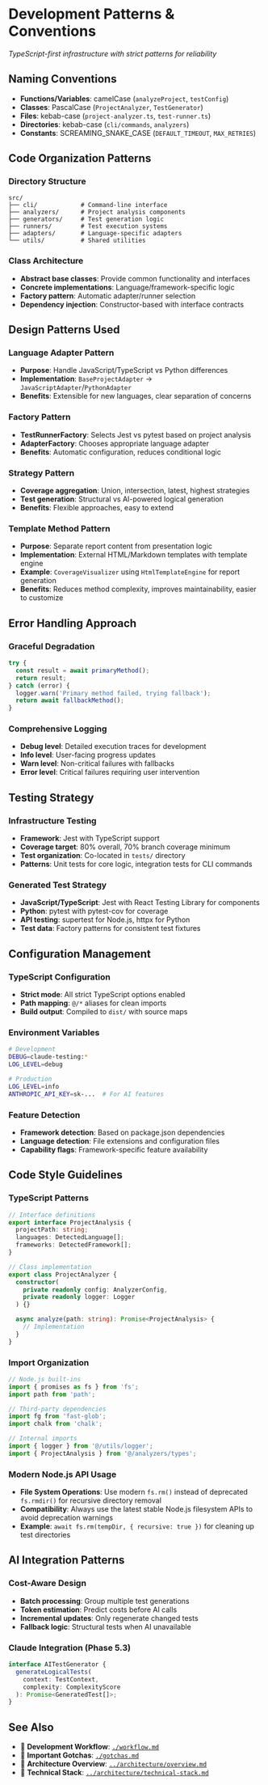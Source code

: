 # Development Patterns & Conventions

*TypeScript-first infrastructure with strict patterns for reliability*

## Naming Conventions
- **Functions/Variables**: camelCase (`analyzeProject`, `testConfig`)
- **Classes**: PascalCase (`ProjectAnalyzer`, `TestGenerator`)
- **Files**: kebab-case (`project-analyzer.ts`, `test-runner.ts`)
- **Directories**: kebab-case (`cli/commands`, `analyzers`)
- **Constants**: SCREAMING_SNAKE_CASE (`DEFAULT_TIMEOUT`, `MAX_RETRIES`)

## Code Organization Patterns
### Directory Structure
```
src/
├── cli/            # Command-line interface
├── analyzers/      # Project analysis components
├── generators/     # Test generation logic
├── runners/        # Test execution systems
├── adapters/       # Language-specific adapters
└── utils/          # Shared utilities
```

### Class Architecture
- **Abstract base classes**: Provide common functionality and interfaces
- **Concrete implementations**: Language/framework-specific logic
- **Factory pattern**: Automatic adapter/runner selection
- **Dependency injection**: Constructor-based with interface contracts

## Design Patterns Used
### Language Adapter Pattern
- **Purpose**: Handle JavaScript/TypeScript vs Python differences
- **Implementation**: `BaseProjectAdapter` → `JavaScriptAdapter`/`PythonAdapter`
- **Benefits**: Extensible for new languages, clear separation of concerns

### Factory Pattern
- **TestRunnerFactory**: Selects Jest vs pytest based on project analysis
- **AdapterFactory**: Chooses appropriate language adapter
- **Benefits**: Automatic configuration, reduces conditional logic

### Strategy Pattern
- **Coverage aggregation**: Union, intersection, latest, highest strategies
- **Test generation**: Structural vs AI-powered logical generation
- **Benefits**: Flexible approaches, easy to extend

### Template Method Pattern
- **Purpose**: Separate report content from presentation logic
- **Implementation**: External HTML/Markdown templates with template engine
- **Example**: `CoverageVisualizer` using `HtmlTemplateEngine` for report generation
- **Benefits**: Reduces method complexity, improves maintainability, easier to customize

## Error Handling Approach
### Graceful Degradation
```typescript
try {
  const result = await primaryMethod();
  return result;
} catch (error) {
  logger.warn('Primary method failed, trying fallback');
  return await fallbackMethod();
}
```

### Comprehensive Logging
- **Debug level**: Detailed execution traces for development
- **Info level**: User-facing progress updates
- **Warn level**: Non-critical failures with fallbacks
- **Error level**: Critical failures requiring user intervention

## Testing Strategy
### Infrastructure Testing
- **Framework**: Jest with TypeScript support
- **Coverage target**: 80% overall, 70% branch coverage minimum
- **Test organization**: Co-located in `tests/` directory
- **Patterns**: Unit tests for core logic, integration tests for CLI commands

### Generated Test Strategy
- **JavaScript/TypeScript**: Jest with React Testing Library for components
- **Python**: pytest with pytest-cov for coverage
- **API testing**: supertest for Node.js, httpx for Python
- **Test data**: Factory patterns for consistent test fixtures

## Configuration Management
### TypeScript Configuration
- **Strict mode**: All strict TypeScript options enabled
- **Path mapping**: `@/*` aliases for clean imports
- **Build output**: Compiled to `dist/` with source maps

### Environment Variables
```bash
# Development
DEBUG=claude-testing:*
LOG_LEVEL=debug

# Production
LOG_LEVEL=info
ANTHROPIC_API_KEY=sk-...  # For AI features
```

### Feature Detection
- **Framework detection**: Based on package.json dependencies
- **Language detection**: File extensions and configuration files
- **Capability flags**: Framework-specific feature availability

## Code Style Guidelines
### TypeScript Patterns
```typescript
// Interface definitions
export interface ProjectAnalysis {
  projectPath: string;
  languages: DetectedLanguage[];
  frameworks: DetectedFramework[];
}

// Class implementation
export class ProjectAnalyzer {
  constructor(
    private readonly config: AnalyzerConfig,
    private readonly logger: Logger
  ) {}

  async analyze(path: string): Promise<ProjectAnalysis> {
    // Implementation
  }
}
```

### Import Organization
```typescript
// Node.js built-ins
import { promises as fs } from 'fs';
import path from 'path';

// Third-party dependencies
import fg from 'fast-glob';
import chalk from 'chalk';

// Internal imports
import { logger } from '@/utils/logger';
import { ProjectAnalysis } from '@/analyzers/types';
```

### Modern Node.js API Usage
- **File System Operations**: Use modern `fs.rm()` instead of deprecated `fs.rmdir()` for recursive directory removal
- **Compatibility**: Always use the latest stable Node.js filesystem APIs to avoid deprecation warnings
- **Example**: `await fs.rm(tempDir, { recursive: true })` for cleaning up test directories

## AI Integration Patterns
### Cost-Aware Design
- **Batch processing**: Group multiple test generations
- **Token estimation**: Predict costs before AI calls
- **Incremental updates**: Only regenerate changed tests
- **Fallback logic**: Structural tests when AI unavailable

### Claude Integration (Phase 5.3)
```typescript
interface AITestGenerator {
  generateLogicalTests(
    context: TestContext,
    complexity: ComplexityScore
  ): Promise<GeneratedTest[]>;
}
```

## See Also
- 📖 **Development Workflow**: [`./workflow.md`](./workflow.md)
- 📖 **Important Gotchas**: [`./gotchas.md`](./gotchas.md)
- 📖 **Architecture Overview**: [`../architecture/overview.md`](../architecture/overview.md)
- 📖 **Technical Stack**: [`../architecture/technical-stack.md`](../architecture/technical-stack.md)